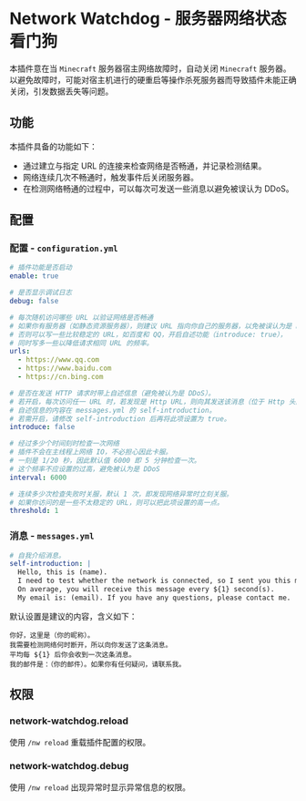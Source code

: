 # Network Watchdog - 服务器网络状态看门狗

本插件意在当 `Minecraft` 服务器宿主网络故障时，自动关闭 `Minecraft` 服务器。 以避免故障时，可能对宿主机进行的硬重启等操作杀死服务器而导致插件未能正确关闭，引发数据丢失等问题。

## 功能

本插件具备的功能如下：

* 通过建立与指定 URL 的连接来检查网络是否畅通，并记录检测结果。
* 网络连续几次不畅通时，触发事件后关闭服务器。
* 在检测网络畅通的过程中，可以每次可发送一些消息以避免被误认为 DDoS。

## 配置

### 配置 - `configuration.yml`

```yaml
# 插件功能是否启动
enable: true

# 是否显示调试日志
debug: false

# 每次随机访问哪些 URL 以验证网络是否畅通
# 如果你有服务器（如静态资源服务器），则建议 URL 指向你自己的服务器，以免被误认为是 DDoS。
# 否则可以写一些比较稳定的 URL，如百度和 QQ，开启自述功能（introduce: true），
# 同时写多一些以降低请求相同 URL 的频率。
urls:
  - https://www.qq.com
  - https://www.baidu.com
  - https://cn.bing.com

# 是否在发送 HTTP 请求时带上自述信息（避免被认为是 DDoS）。
# 若开启，每次访问任一 URL 时，若发现是 Http URL，则向其发送该消息（位于 Http 头的 User-Agent）
# 自述信息的内容在 messages.yml 的 self-introduction。
# 若需开启，请修改 self-introduction 后再将此项设置为 true。
introduce: false

# 经过多少个时间刻时检查一次网络
# 插件不会在主线程上网络 IO，不必担心因此卡服。
# 一刻是 1/20 秒，因此默认值 6000 即 5 分钟检查一次。
# 这个频率不应设置的过高，避免被认为是 DDoS
interval: 6000

# 连续多少次检查失败时关服，默认 1 次，即发现网络异常时立刻关服。
# 如果你访问的是一些不太稳定的 URL，则可以把此项设置的高一点。
threshold: 1
```

### 消息 - `messages.yml`

```yaml
# 自我介绍消息。
self-introduction: |
  Hello, this is (name).
  I need to test whether the network is connected, so I sent you this message. 
  On average, you will receive this message every ${1} second(s).
  My email is: (email). If you have any questions, please contact me.
```

默认设置是建议的内容，含义如下：

```
你好，这里是（你的昵称）。
我需要检测网络何时断开，所以向你发送了这条消息。
平均每 ${1} 后你会收到一次这条消息。
我的邮件是：（你的邮件）。如果你有任何疑问，请联系我。
```

## 权限

### network-watchdog.reload

使用 `/nw reload` 重载插件配置的权限。

### network-watchdog.debug

使用 `/nw reload` 出现异常时显示异常信息的权限。